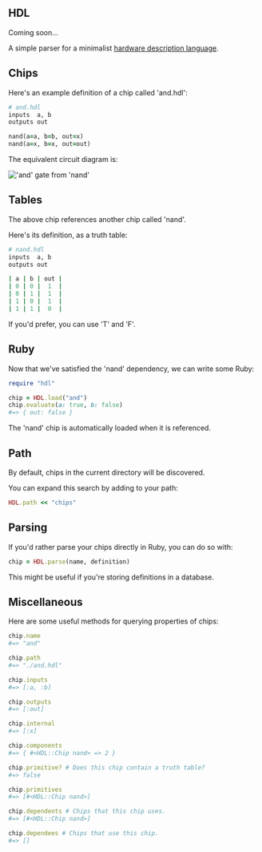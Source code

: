 ## HDL

Coming soon...

A simple parser for a minimalist [hardware description language](http://en.wikipedia.org/wiki/Hardware_description_language).

## Chips

Here's an example definition of a chip called 'and.hdl':

```ruby
# and.hdl
inputs  a, b
outputs out

nand(a=a, b=b, out=x)
nand(a=x, b=x, out=out)
```

The equivalent circuit diagram is:

!['and' gate from 'nand'](http://upload.wikimedia.org/wikipedia/commons/1/16/AND_from_NAND.svg)

## Tables

The above chip references another chip called 'nand'.

Here's its definition, as a truth table:

```ruby
# nand.hdl
inputs  a, b
outputs out

| a | b | out |
| 0 | 0 |  1  |
| 0 | 1 |  1  |
| 1 | 0 |  1  |
| 1 | 1 |  0  |
```

If you'd prefer, you can use 'T' and 'F'.

## Ruby

Now that we've satisfied the 'nand' dependency, we can write some Ruby:

```ruby
require "hdl"

chip = HDL.load("and")
chip.evaluate(a: true, b: false)
#=> { out: false }
```

The 'nand' chip is automatically loaded when it is referenced.

## Path

By default, chips in the current directory will be discovered.

You can expand this search by adding to your path:

```ruby
HDL.path << "chips"
```

## Parsing

If you'd rather parse your chips directly in Ruby, you can do so with:

```ruby
chip = HDL.parse(name, definition)
```

This might be useful if you're storing definitions in a database.

## Miscellaneous

Here are some useful methods for querying properties of chips:

```ruby
chip.name
#=> "and"

chip.path
#=> "./and.hdl"

chip.inputs
#=> [:a, :b]

chip.outputs
#=> [:out]

chip.internal
#=> [:x]

chip.components
#=> { #<HDL::Chip nand> => 2 }

chip.primitive? # Does this chip contain a truth table?
#=> false

chip.primitives
#=> [#<HDL::Chip nand>]

chip.dependents # Chips that this chip uses.
#=> [#<HDL::Chip nand>]

chip.dependees # Chips that use this chip.
#=> []
```
